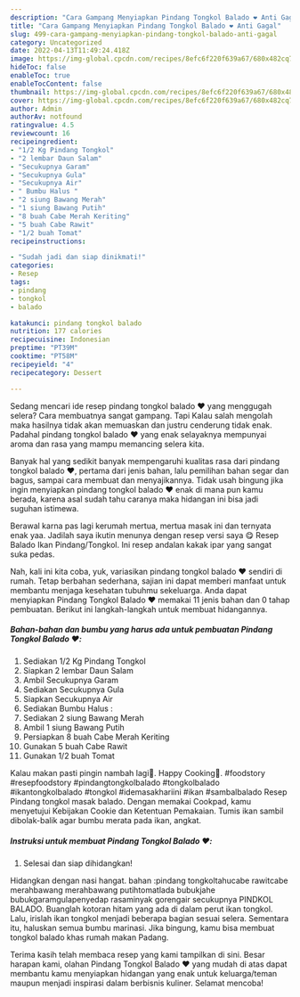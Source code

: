 ```yaml
---
description: "Cara Gampang Menyiapkan Pindang Tongkol Balado ❤️ Anti Gagal"
title: "Cara Gampang Menyiapkan Pindang Tongkol Balado ❤️ Anti Gagal"
slug: 499-cara-gampang-menyiapkan-pindang-tongkol-balado-anti-gagal
category: Uncategorized
date: 2022-04-13T11:49:24.418Z
image: https://img-global.cpcdn.com/recipes/8efc6f220f639a67/680x482cq70/pindang-tongkol-balado-foto-resep-utama.jpg
hideToc: false
enableToc: true
enableTocContent: false
thumbnail: https://img-global.cpcdn.com/recipes/8efc6f220f639a67/680x482cq70/pindang-tongkol-balado-foto-resep-utama.jpg
cover: https://img-global.cpcdn.com/recipes/8efc6f220f639a67/680x482cq70/pindang-tongkol-balado-foto-resep-utama.jpg
author: Admin
authorAv: notfound
ratingvalue: 4.5
reviewcount: 16
recipeingredient:
- "1/2 Kg Pindang Tongkol"
- "2 lembar Daun Salam"
- "Secukupnya Garam"
- "Secukupnya Gula"
- "Secukupnya Air"
- " Bumbu Halus "
- "2 siung Bawang Merah"
- "1 siung Bawang Putih"
- "8 buah Cabe Merah Keriting"
- "5 buah Cabe Rawit"
- "1/2 buah Tomat"
recipeinstructions:

- "Sudah jadi dan siap dinikmati!"
categories:
- Resep
tags:
- pindang
- tongkol
- balado

katakunci: pindang tongkol balado 
nutrition: 177 calories
recipecuisine: Indonesian
preptime: "PT39M"
cooktime: "PT58M"
recipeyield: "4"
recipecategory: Dessert

---
```



Sedang mencari ide resep pindang tongkol balado ❤️ yang menggugah selera? Cara membuatnya sangat gampang. Tapi Kalau salah mengolah maka hasilnya tidak akan memuaskan dan justru cenderung tidak enak. Padahal pindang tongkol balado ❤️ yang enak selayaknya mempunyai aroma dan rasa yang mampu memancing selera kita.


Banyak hal yang sedikit banyak mempengaruhi kualitas rasa dari pindang tongkol balado ❤️, pertama dari jenis bahan, lalu pemilihan bahan segar dan bagus, sampai cara membuat dan menyajikannya. Tidak usah bingung jika ingin menyiapkan pindang tongkol balado ❤️ enak di mana pun kamu berada, karena asal sudah tahu caranya maka hidangan ini bisa jadi suguhan istimewa.

Berawal karna pas lagi kerumah mertua, mertua masak ini dan ternyata enak yaa. Jadilah saya ikutin menunya dengan resep versi saya 😋 Resep Balado Ikan Pindang/Tongkol. Ini resep andalan kakak ipar yang sangat suka pedas.


Nah, kali ini kita coba, yuk, variasikan pindang tongkol balado ❤️ sendiri di rumah. Tetap berbahan sederhana, sajian ini dapat memberi manfaat untuk membantu menjaga kesehatan tubuhmu sekeluarga. Anda dapat menyiapkan Pindang Tongkol Balado ❤️ memakai 11 jenis bahan dan 0 tahap pembuatan. Berikut ini langkah-langkah untuk membuat hidangannya.

<!--inarticleads1-->

##### Bahan-bahan dan bumbu yang harus ada untuk pembuatan Pindang Tongkol Balado ❤️:

1. Sediakan 1/2 Kg Pindang Tongkol
1. Siapkan 2 lembar Daun Salam
1. Ambil Secukupnya Garam
1. Sediakan Secukupnya Gula
1. Siapkan Secukupnya Air
1. Sediakan  Bumbu Halus :
1. Sediakan 2 siung Bawang Merah
1. Ambil 1 siung Bawang Putih
1. Persiapkan 8 buah Cabe Merah Keriting
1. Gunakan 5 buah Cabe Rawit
1. Gunakan 1/2 buah Tomat


Kalau makan pasti pingin nambah lagi🤤. Happy Cooking🥰. #foodstory #resepfoodstory #pindangtongkolbalado #tongkolbalado #ikantongkolbalado #tongkol #idemasakhariini #ikan #sambalbalado Resep Pindang tongkol masak balado. Dengan memakai Cookpad, kamu menyetujui Kebijakan Cookie dan Ketentuan Pemakaian. Tumis ikan sambil dibolak-balik agar bumbu merata pada ikan, angkat. 

<!--inarticleads2-->

##### Instruksi untuk membuat Pindang Tongkol Balado ❤️:


1. Selesai dan siap dihidangkan!

Hidangkan dengan nasi hangat. bahan :pindang tongkoltahucabe rawitcabe merahbawang merahbawang putihtomatlada bubukjahe bubukgaramgulapenyedap rasaminyak gorengair secukupnya PINDKOL BALADO. Buanglah kotoran hitam yang ada di dalam perut ikan tongkol. Lalu, irislah ikan tongkol menjadi beberapa bagian sesuai selera. Sementara itu, haluskan semua bumbu marinasi. Jika bingung, kamu bisa membuat tongkol balado khas rumah makan Padang. 

Terima kasih telah membaca resep yang kami tampilkan di sini. Besar harapan kami, olahan Pindang Tongkol Balado ❤️ yang mudah di atas dapat membantu kamu menyiapkan hidangan yang enak untuk keluarga/teman maupun menjadi inspirasi dalam berbisnis kuliner. Selamat mencoba!
